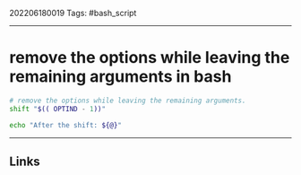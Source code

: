 202206180019
Tags: #bash_script

---

# remove the options while leaving the remaining arguments in bash

```bash
# remove the options while leaving the remaining arguments.
shift "$(( OPTIND - 1))"

echo "After the shift: ${@}"
```

---
## Links